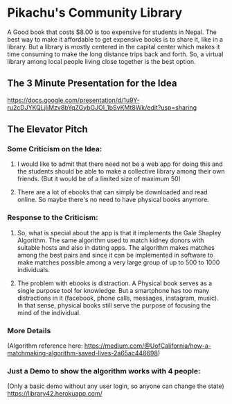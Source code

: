 # Pikachu's Community Library
A Good book that costs $8.00 is too expensive for students in Nepal. The best way to make it affordable to get expensive books is to share it, like in a library.
But a library is mostly centered in the capital center which makes it time consuming to make the long distance trips back and forth. So, a virtual library among local people living close together is the best option.

## The 3 Minute Presentation for the Idea
https://docs.google.com/presentation/d/1u9Y-ru2cDJYKQLjliMzv8bYqZGybGJOI_1bSvKMt8Wk/edit?usp=sharing

## The Elevator Pitch
### Some Criticism on the Idea: 
1. I would like to admit that there need not be a web app for doing this and the students should be able to make a collective library among their own friends. (But it would be of a limited size of maximum 50)

2. There are a lot of ebooks that can simply be downloaded and read online. So maybe there's no need to have physical books anymore.

### Response to the Criticism:
1. So, what is special about the app is that it implements the Gale Shapley Algorithm. The same algorithm used to match kidney donors with suitable hosts and also in dating apps. The algorithm makes matches among the best pairs and since it can be implemented in software to make matches possible among a very large group of up to 500 to 1000 individuals.

2. The problem with ebooks is distraction. A Physical book serves as a single purpose tool for knowledge. But a smartphone has too many distractions in it (facebook, phone calls, messages, instagram, music). In that sense, physical books still serve the purpose of focusing the mind of the individual.


### More Details
(Algorithm reference here: https://medium.com/@UofCalifornia/how-a-matchmaking-algorithm-saved-lives-2a65ac448698)


### Just a Demo to show the algorithm works with 4 people:
(Only a basic demo without any user login, so anyone can change the state) 
https://library42.herokuapp.com/
